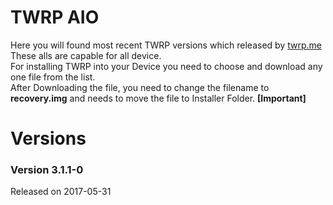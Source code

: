 # TWRP AIO
Here you will found most recent TWRP versions which released by [twrp.me](https://twrp.me/)  
These alls are capable for all device.  
For installing TWRP into your Device you need to choose and download any one file from the list.  
After Downloading the file, you need to change the filename to **recovery.img** and needs to move the file to Installer Folder. **[Important]**  


# Versions

### Version 3.1.1-0
Released on 2017-05-31
